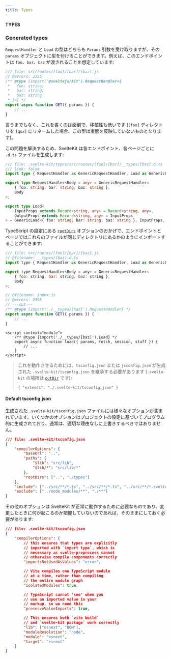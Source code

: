 ```yaml
---
title: Types
---
```


**TYPES**

### Generated types

`RequestHandler` と `Load` の型はどちらも `Params` 引数を受け取りますが、その `params` オブジェクトに型を付けることができます。例えば、このエンドポイントは `foo`、`bar`、`baz` が渡されることを想定しています:

```js
/// file: src/routes/[foo]/[bar]/[baz].js
// @errors: 2355
/** @type {import('@sveltejs/kit').RequestHandler<{
 *   foo: string;
 *   bar: string;
 *   baz: string
 * }>} */
export async function GET({ params }) {
	// ...
}
```

言うまでもなく、これを書くのは面倒で、移植性も低いです (`[foo]` ディレクトリを `[qux]` にリネームした場合、この型は実態を反映していないものとなります)。

この問題を解決するため、SvelteKit は各エンドポイント、各ページごとに `.d.ts` ファイルを生成します:

```ts
/// file: .svelte-kit/types/src/routes/[foo]/[bar]/__types/[baz].d.ts
/// link: false
import type { RequestHandler as GenericRequestHandler, Load as GenericLoad } from '@sveltejs/kit';

export type RequestHandler<Body = any> = GenericRequestHandler<
	{ foo: string; bar: string; baz: string },
	Body
>;

export type Load<
	InputProps extends Record<string, any> = Record<string, any>,
	OutputProps extends Record<string, any> = InputProps
> = GenericLoad<{ foo: string; bar: string; baz: string }, InputProps, OutputProps>;
```

TypeScript の設定にある [`rootDirs`](https://www.typescriptlang.org/tsconfig#rootDirs) オプションのおかげで、エンドポイントとページではこれらのファイルが同じディレクトリにあるかのようにインポートすることができます:

```js
/// file: src/routes/[foo]/[bar]/[baz].js
// @filename: __types/[baz].d.ts
import type { RequestHandler as GenericRequestHandler, Load as GenericLoad } from '@sveltejs/kit';

export type RequestHandler<Body = any> = GenericRequestHandler<
	{ foo: string, bar: string, baz: string },
	Body
>;

// @filename: index.js
// @errors: 2355
// ---cut---
/** @type {import('./__types/[baz]').RequestHandler} */
export async function GET({ params }) {
	// ...
}
```

```svelte
<script context="module">
	/** @type {import('./__types/[baz]').Load} */
	export async function load({ params, fetch, session, stuff }) {
		// ...
	}
</script>
```

> これを動作させるためには、`tsconfig.json` または `jsconfig.json` が生成された `.svelte-kit/tsconfig.json` を継承する必要があります (`.svelte-kit` の場所は [`outDir`](/docs/configuration#outdir) です):
>
>     { "extends": "./.svelte-kit/tsconfig.json" }

#### Default tsconfig.json

生成された `.svelte-kit/tsconfig.json` ファイルには様々なオプションが含まれています。いくつかのオプションはプロジェクトの設定に基づいてプログラム的に生成されており、通常は、適切な理由なしに上書きするべきではありません。

```json
/// file: .svelte-kit/tsconfig.json
{
	"compilerOptions": {
		"baseUrl": "..",
		"paths": {
			"$lib": "src/lib",
			"$lib/*": "src/lib/*"
		},
		"rootDirs": ["..", "./types"]
	},
	"include": ["../src/**/*.js", "../src/**/*.ts", "../src/**/*.svelte"],
	"exclude": ["../node_modules/**", "./**"]
}
```

その他のオプションは SvelteKit が正常に動作するために必要なものであり、変更したときに何が起こるのか把握していないのであれば、そのままにしておく必要があります:

```json
/// file: .svelte-kit/tsconfig.json
{
	"compilerOptions": {
		// this ensures that types are explicitly
		// imported with `import type`, which is
		// necessary as svelte-preprocess cannot
		// otherwise compile components correctly
		"importsNotUsedAsValues": "error",

		// Vite compiles one TypeScript module
		// at a time, rather than compiling
		// the entire module graph
		"isolatedModules": true,

		// TypeScript cannot 'see' when you
		// use an imported value in your
		// markup, so we need this
		"preserveValueImports": true,

		// This ensures both `vite build`
		// and `svelte-kit package` work correctly
		"lib": ["esnext", "DOM"],
		"moduleResolution": "node",
		"module": "esnext",
		"target": "esnext"
	}
}
```
